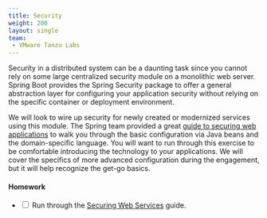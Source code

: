 ```yaml
---
title: Security
weight: 200
layout: single
team:
 - VMware Tanzu Labs
---
```


Security in a distributed system can be a daunting task since you cannot rely on some large centralized security module on a monolithic web server. Spring Boot provides the Spring Security package to offer a general abstraction layer for configuring your application security without relying on the specific container or deployment environment.

We will look to wire up security for newly created or modernized services using this module. The Spring team provided a great [guide to securing web applications](https://spring.io/guides/gs/securing-web/) to walk you through the basic configuration via Java beans and the domain-specific language. You will want to run through this exercise to be comfortable introducing the technology to your applications. We will cover the specifics of more advanced configuration during the engagement, but it will help recognize the get-go basics.

#### Homework

- <input type="checkbox"> Run through the [Securing Web Services](https://spring.io/guides/gs/securing-web/) guide.

